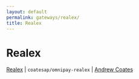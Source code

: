 ```yaml
---
layout: default
permalink: gateways/realex/
title: Realex
---
```


Realex
======

[Realex](https://github.com/coatesap/omnipay-realex) | `coatesap/omnipay-realex` | [Andrew Coates](https://github.com/coatesap)